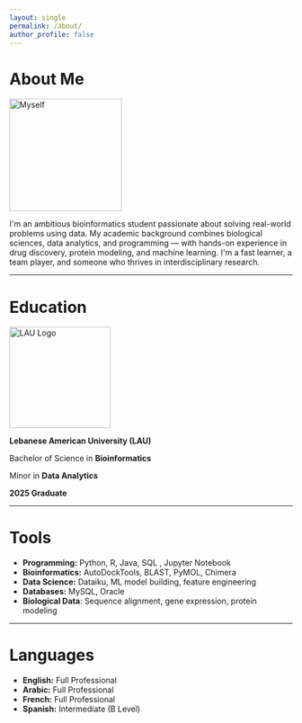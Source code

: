```yaml
---
layout: single
permalink: /about/
author_profile: false
---
```


  
# About Me

<img src="https://github.com/user-attachments/assets/9ca555a4-71ca-41c9-a2f7-becb2285244e" alt="Myself" width="200" />


I'm an ambitious bioinformatics student passionate about solving real-world problems using data. My academic background combines biological sciences, data analytics, and programming — with hands-on experience in drug discovery, protein modeling, and machine learning. I'm a fast learner, a team player, and someone who thrives in interdisciplinary research.

---

# Education

<img src="https://github.com/user-attachments/assets/268a7627-9909-43f4-97b5-fcc4eeff8400" alt="LAU Logo" width="180" />

**Lebanese American University (LAU)**  

Bachelor of Science in **Bioinformatics**

Minor in **Data Analytics**    

**2025 Graduate**

---

# Tools

- **Programming:** Python, R, Java, SQL , Jupyter Notebook
- **Bioinformatics:** AutoDockTools, BLAST, PyMOL, Chimera  
- **Data Science:** Dataiku, ML model building, feature engineering
- **Databases:** MySQL, Oracle
- **Biological Data**: Sequence alignment, gene expression, protein modeling


---

# Languages

- **English:** Full Professional  
- **Arabic:** Full Professional  
- **French:** Full Professional  
- **Spanish:** Intermediate (B Level)


